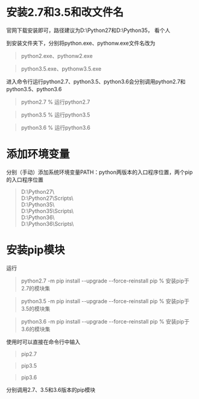 # 安装2.7和3.5和改文件名

官网下载安装即可，路径建议为D:\Python27和D:\Python35， 看个人

到安装文件夹下，分别将python.exe、pythonw.exe文件名改为

>python2.exe、pythonw2.exe 

>python3.5.exe、pythonw3.5.exe

进入命令行运行python2.7、python3.5、python3.6会分别调用python2.7和python3.5、python3.6

>python2.7 % 运行python2.7

>python3.5 % 运行python3.5

>python3.6 % 运行python3.6

# 添加环境变量

分别（手动）添加系统环境变量PATH：python两版本的入口程序位置，两个pip 的入口程序位置

>D:\Python27\  
>D:\Python27\Scripts\  
>D:\Python35\  
>D:\Python35\Scripts\  
>D:\Python36\  
>D:\Python36\Scripts\ 

# 安装pip模块

运行

>python2.7 -m pip install --upgrade --force-reinstall pip % 安装pip于2.7的模块集

>python3.5 -m pip install --upgrade --force-reinstall pip % 安装pip于3.5的模块集

>python3.6 -m pip install --upgrade --force-reinstall pip % 安装pip于3.6的模块集

使用时可以直接在命令行中输入

>pip2.7

>pip3.5

>pip3.6

分别调用2.7、3.5和3.6版本的pip模块
